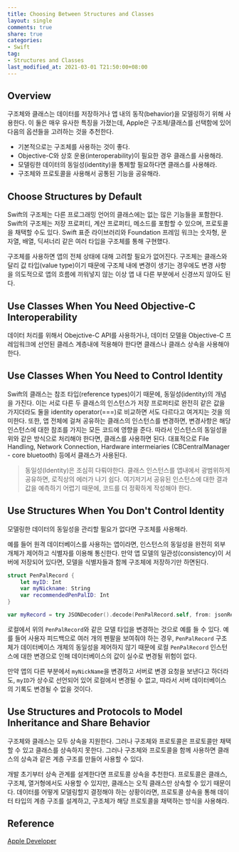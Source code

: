 ```yaml
---
title: Choosing Between Structures and Classes
layout: single
comments: true
share: true
categories: 
- Swift
tag:
- Structures and Classes
last_modified_at: 2021-03-01 T21:50:00+08:00
---
```


## Overview

구조체와 클래스는 데이터를 저장하거나 앱 내의 동작(behavior)을 모델링하기 위해 사용한다. 이 둘은 매우 유사한 특징을 가졌는데, Apple은 구조체/클래스를 선택함에 있어 다음의 옵션들을 고려하는 것을 추천한다.
- 기본적으로는 구조체를 사용하는 것이 좋다.
- Objective-C와 상호 운용(interoperability)이 필요한 경우 클래스를 사용해라.
- 모델링한 데이터의 동일성(identity)을 통제할 필요하다면 클래스를 사용해라.
- 구조체와 프로토콜을 사용해서 공통된 기능을 공유해라.

## Choose Structures by Default

Swift의 구조체는 다른 프로그래밍 언어의 클래스에는 없는 많은 기능들을 포함한다. Swift의 구조체는 저장 프로퍼티, 계산 프로퍼티, 메소드를 포함할 수 있으며, 프로토콜을 채택할 수도 있다. Swift 표준 라이브러리와 Foundation 프레임 워크는 숫자형, 문자열, 배열, 딕셔너리 같은 여러 타입을 구조체를 통해 구현했다.

구조체를 사용하면 앱의 전체 상태에 대해 고려할 필요가 없어진다. 구조체는 클래스와 달리 값 타입(value type)이기 때문에 구조체 내에 변경이 생기는 경우에도 변경 사항을 의도적으로 앱의 흐름에 끼워넣지 않는 이상 앱 내 다른 부분에서 신경쓰지 않아도 된다. 

## Use Classes When You Need Objective-C Interoperability

데이터 처리를 위해서 Obejctive-C API를 사용하거나, 데이터 모델을 Objective-C 프레임워크에 선언된 클레스 계층내에 적용해야 한다면 클래스나 클래스 상속을 사용해야한다. 

## Use Classes When You Need to Control Identity

Swift의 클래스는 참조 타입(reference types)이기 때문에, 동일성(identity)의 개념을 가진다. 이는 서로 다른 두 클래스의 인스턴스가 저장 프로퍼티로 완전히 같은 값을 가지더라도 둘을 identity operator(===)로 비교하면 서도 다르다고 여겨지는 것을 의미한다. 또한, 앱 전체에 걸쳐 공유하는 클래스의 인스턴스를 변경하면, 변경사항은 해당 인스턴스에 대한 참조를 가지는 모든 코드에 영향을 준다. 따라서 인스턴스의 동일성을 위와 같은 방식으로 처리해야 한다면, 클래스를 사용하면 된다. 대표적으로 File Handling, Network Connection, Hardware intermeiaries (CBCentralManager - core bluetooth) 등에서 클래스가 사용된다.

> 동일성(Identity)은 조심히 다뤄야한다. 클래스 인스턴스를 앱내에서 광범위하게 공유하면, 로직상의 에러가 나기 쉽다. 여기저기서 공유된 인스턴스에 대한 결과값을 예측하기 어렵기 때문에, 코드를 더 정확하게 작성해야 한다.

## Use Structures When You Don't Control Identity

모델링한 데이터의 동일성을 관리할 필요가 없다면 구조체를 사용해라. 

예를 들어 원격 데이터베이스를 사용하는 앱이라면, 인스턴스의 동일성을 완전히 외부 개체가 제어하고 식별자를 이용해 통신한다. 만약 앱 모델의 일관성(consistency)이 서버에 저장되어 있다면, 모델을 식별자들과 함께 구조체에 저장하기만 하면된다.

```swift
struct PenPalRecord {
    let myID: Int
    var myNickname: String
    var recommendedPenPalID: Int
}

var myRecord = try JSONDecoder().decode(PenPalRecord.self, from: jsonResponse)
```

로컬에서 위의 `PenPalRecord`와 같은 모델 타입을 변경하는 것으로 예를 들 수 있다. 예를 들어 사용자 피드백으로 여러 개의 펜팔을 보여줘야 하는 경우,  `PenPalRecord` 구조체가 데이터베이스 개체의 동일성을 제어하지 않기 때문에 로컬 `PenPalRecord` 인스턴스에 대한 변경으로 인해 데이터베이스의 값이 실수로 변경될 위험이 없다.

만약 앱의 다른 부분에서 `myNickName`을 변경하고 서버로 변경 요청을 보낸다고 하더라도, `myID`가 상수로 선언되어 있어 로컬에서 변경될 수 없고, 따라서 서버 데이터베이스의 기록도 변경될 수 없을 것이다.

## Use Structures and Protocols to Model Inheritance and Share Behavior

구조체와 클래스는 모두 상속을 지원한다. 그러나 구조체와 프로토콜은 프로토콜만 채택할 수 있고 클래스를 상속하지 못한다. 그러나 구조체와 프로토콜을 함께 사용하면 클래스의 상속과 같은 계층 구조를 만들어 사용할 수 있다.

개발 초기부터 상속 관계를 설계한다면 프로토콜 상속을 추천한다. 프로토콜은 클래스, 구조체, 열거형에서도 사용할 수 있지만, 클래스는 오직 클래스만 상속할 수 있기 때문이다. 데이터를 어떻게 모델링할지 결정해야 하는 상황이라면, 프로토콜 상속을 통해 데이터 타입의 계층 구조를 설계하고, 구조체가 해당 프로토콜을 채택하는 방식을 사용해라.

## Reference

[Apple Developer](https://developer.apple.com/documentation/swift/choosing_between_structures_and_classes)
